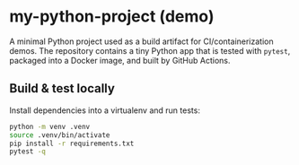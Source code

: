 # my-python-project (demo)

A minimal Python project used as a build artifact for CI/containerization demos. The repository contains a tiny Python app that is tested with `pytest`, packaged into a Docker image, and built by GitHub Actions.

## Build & test locally

Install dependencies into a virtualenv and run tests:

```bash
python -m venv .venv
source .venv/bin/activate
pip install -r requirements.txt
pytest -q
